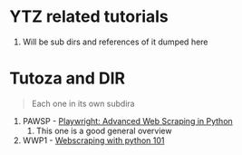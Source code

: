 # YTZ related tutorials 

1. Will be sub dirs and references of it dumped here 

# Tutoza and DIR

> Each one in its own subdira 

1. PAWSP - [Playwright: Advanced Web Scraping in Python](https://youtu.be/biFzRHk4xpY?si=SAwuzoJtl7Ehx_1j)
   1. This one is a good general overview 
2. WWP1 - [Webscraping with python 101](https://www.youtube.com/playlist?list=PLRzwgpycm-FiTz9bGQoITAzFEOJkbF6Qp)